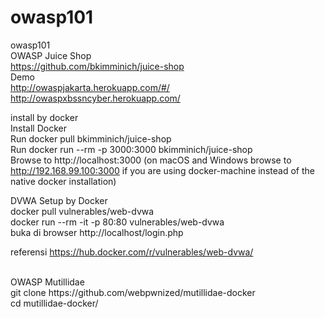 # owasp101
owasp101<br>
OWASP Juice Shop<br>
https://github.com/bkimminich/juice-shop<br>
Demo <br>
http://owaspjakarta.herokuapp.com/#/<br>
http://owaspxbssncyber.herokuapp.com/<br>


install by docker<br>
Install Docker<br>
Run docker pull bkimminich/juice-shop<br>
Run docker run --rm -p 3000:3000 bkimminich/juice-shop<br>
Browse to http://localhost:3000 (on macOS and Windows browse to http://192.168.99.100:3000 if you are using docker-machine instead of the native docker installation)<br>


DVWA Setup by Docker<br>
docker pull vulnerables/web-dvwa<br>
docker run --rm -it -p 80:80 vulnerables/web-dvwa<br>
buka di browser http://localhost/login.php

referensi https://hub.docker.com/r/vulnerables/web-dvwa/

<br>
OWASP Mutillidae <br>
git clone https://github.com/webpwnized/mutillidae-docker <br>
 cd mutillidae-docker/ <br>
 
